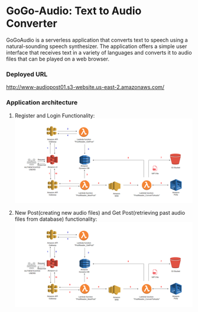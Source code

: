 # GoGo-Audio: Text to Audio Converter
GoGoAudio is a serverless application that converts text to speech using a natural-sounding speech synthesizer. 
The application offers a simple user interface that receives text in a variety of languages and converts it to audio files that can be played on a web browser.

### Deployed URL
http://www-audiopost01.s3-website.us-east-2.amazonaws.com/

### Application architecture
1. Register and Login Functionality:
![alt text](https://github.com/JANVI062/GoGo-Audio/blob/master/images/Posts.png)

2. New Post(creating new audio files) and Get Post(retrieving past audio files from database) functionality:
![alt text](https://github.com/JANVI062/GoGo-Audio/blob/master/images/Posts.png)
